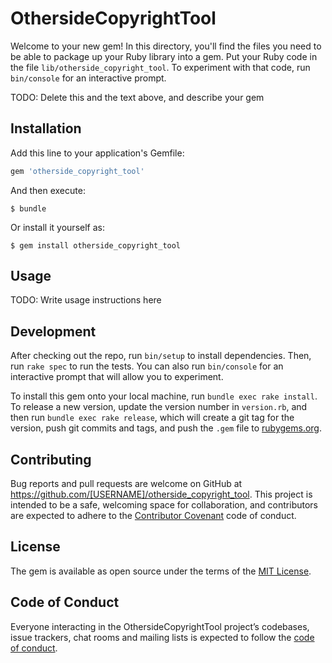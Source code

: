 # OthersideCopyrightTool

Welcome to your new gem! In this directory, you'll find the files you need to be able to package up your Ruby library into a gem. Put your Ruby code in the file `lib/otherside_copyright_tool`. To experiment with that code, run `bin/console` for an interactive prompt.

TODO: Delete this and the text above, and describe your gem

## Installation

Add this line to your application's Gemfile:

```ruby
gem 'otherside_copyright_tool'
```

And then execute:

    $ bundle

Or install it yourself as:

    $ gem install otherside_copyright_tool

## Usage

TODO: Write usage instructions here

## Development

After checking out the repo, run `bin/setup` to install dependencies. Then, run `rake spec` to run the tests. You can also run `bin/console` for an interactive prompt that will allow you to experiment.

To install this gem onto your local machine, run `bundle exec rake install`. To release a new version, update the version number in `version.rb`, and then run `bundle exec rake release`, which will create a git tag for the version, push git commits and tags, and push the `.gem` file to [rubygems.org](https://rubygems.org).

## Contributing

Bug reports and pull requests are welcome on GitHub at https://github.com/[USERNAME]/otherside_copyright_tool. This project is intended to be a safe, welcoming space for collaboration, and contributors are expected to adhere to the [Contributor Covenant](http://contributor-covenant.org) code of conduct.

## License

The gem is available as open source under the terms of the [MIT License](https://opensource.org/licenses/MIT).

## Code of Conduct

Everyone interacting in the OthersideCopyrightTool project’s codebases, issue trackers, chat rooms and mailing lists is expected to follow the [code of conduct](https://github.com/[USERNAME]/otherside_copyright_tool/blob/master/CODE_OF_CONDUCT.md).
